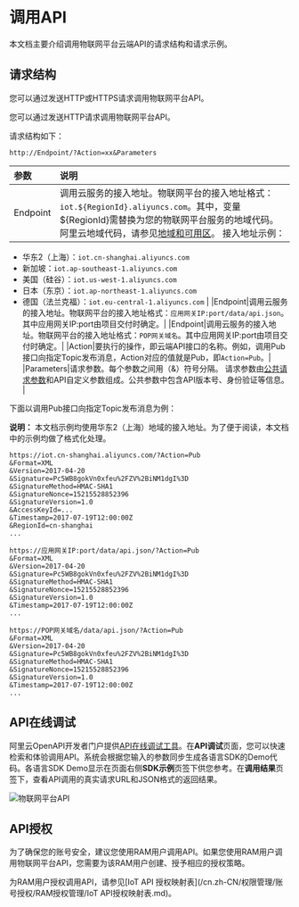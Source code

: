# 调用API

本文档主要介绍调用物联网平台云端API的请求结构和请求示例。

## 请求结构

您可以通过发送HTTP或HTTPS请求调用物联网平台API。

您可以通过发送HTTP请求调用物联网平台API。

请求结构如下：

```
http://Endpoint/?Action=xx&Parameters
```

|参数|说明|
|:-|:-|
|Endpoint|调用云服务的接入地址。物联网平台的接入地址格式：`iot.${RegionId}.aliyuncs.com`。其中，变量$\{RegionId\}需替换为您的物联网平台服务的地域代码。阿里云地域代码，请参见[地域和可用区]()。 接入地址示例：

-   华东2（上海）：`iot.cn-shanghai.aliyuncs.com`
-   新加坡：`iot.ap-southeast-1.aliyuncs.com`
-   美国（硅谷）：`iot.us-west-1.aliyuncs.com`
-   日本（东京）：`iot.ap-northeast-1.aliyuncs.com`
-   德国（法兰克福）：`iot.eu-central-1.aliyuncs.com` |
|Endpoint|调用云服务的接入地址。物联网平台的接入地址格式：`应用网关IP:port/data/api.json`。其中应用网关IP:port由项目交付时确定。|
|Endpoint|调用云服务的接入地址。物联网平台的接入地址格式：`POP网关域名`。其中应用网关IP:port由项目交付时确定。|
|Action|要执行的操作，即云端API接口的名称。例如，调用Pub接口向指定Topic发布消息，Action对应的值就是Pub，即`Action=Pub`。|
|Parameters|请求参数。每个参数之间用（&）符号分隔。 请求参数由[公共请求参数](/cn.zh-CN/云端开发指南/云端API参考/公共参数.md)和API自定义参数组成。公共参数中包含API版本号、身份验证等信息。 |

下面以调用Pub接口向指定Topic发布消息为例：

**说明：** 本文档示例均使用华东2（上海）地域的接入地址。为了便于阅读，本文档中的示例均做了格式化处理。

```
https://iot.cn-shanghai.aliyuncs.com/?Action=Pub
&Format=XML
&Version=2017-04-20
&Signature=Pc5WB8gokVn0xfeu%2FZV%2BiNM1dgI%3D
&SignatureMethod=HMAC-SHA1
&SignatureNonce=15215528852396
&SignatureVersion=1.0
&AccessKeyId=...
&Timestamp=2017-07-19T12:00:00Z
&RegionId=cn-shanghai
...
```

```
https://应用网关IP:port/data/api.json/?Action=Pub
&Format=XML
&Version=2017-04-20
&Signature=Pc5WB8gokVn0xfeu%2FZV%2BiNM1dgI%3D
&SignatureMethod=HMAC-SHA1
&SignatureNonce=15215528852396
&SignatureVersion=1.0
&Timestamp=2017-07-19T12:00:00Z
...
```

```
https://POP网关域名/data/api.json/?Action=Pub
&Format=XML
&Version=2017-04-20
&Signature=Pc5WB8gokVn0xfeu%2FZV%2BiNM1dgI%3D
&SignatureMethod=HMAC-SHA1
&SignatureNonce=15215528852396
&SignatureVersion=1.0
&Timestamp=2017-07-19T12:00:00Z
...
```

## API在线调试

阿里云OpenAPI开发者门户提供[API在线调试工具](https://next.api.aliyun.com/api/Iot)。在**API调试**页面，您可以快速检索和体验调用API。系统会根据您输入的参数同步生成各语言SDK的Demo代码。各语言SDK Demo显示在页面右侧**SDK示例**页签下供您参考。在**调用结果**页签下，查看API调用的真实请求URL和JSON格式的返回结果。

![物联网平台API](https://static-aliyun-doc.oss-accelerate.aliyuncs.com/assets/img/zh-CN/1135915161/p40697.png)

## API授权

为了确保您的账号安全，建议您使用RAM用户调用API。如果您使用RAM用户调用物联网平台API，您需要为该RAM用户创建、授予相应的授权策略。

为RAM用户授权调用API，请参见[IoT API 授权映射表](/cn.zh-CN/权限管理/账号授权/RAM授权管理/IoT API授权映射表.md)。

